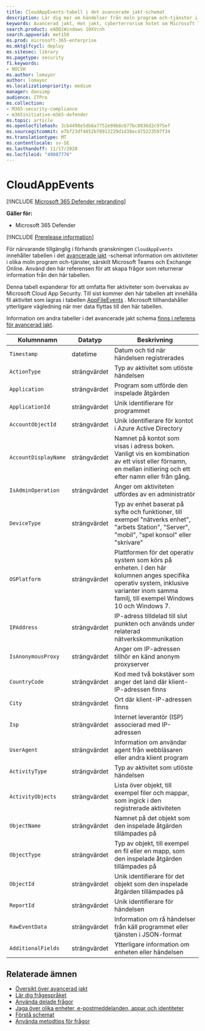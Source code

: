 ```yaml
---
title: CloudAppEvents-tabell i det avancerade jakt-schemat
description: Lär dig mer om händelser från moln program och-tjänster i CloudAppEvents-tabellen för avancerat jakt schema
keywords: Avancerad jakt, Hot jakt, cyberterrorism hotet om Microsoft Threat Protection, Microsoft 365, MTP, m365, sökning, frågor, telemetri, schema referens, kusto, tabell, kolumn, datatyp, beskrivning, CloudAppEvents, Cloud App-säkerhet, MCAS
search.product: eADQiWindows 10XVcnh
search.appverid: met150
ms.prod: microsoft-365-enterprise
ms.mktglfcycl: deploy
ms.sitesec: library
ms.pagetype: security
f1.keywords:
- NOCSH
ms.author: lomayor
author: lomayor
ms.localizationpriority: medium
manager: dansimp
audience: ITPro
ms.collection:
- M365-security-compliance
- m365initiative-m365-defender
ms.topic: article
ms.openlocfilehash: 3cb4498e5db6a7752e99b8c677bc8936d2c975ef
ms.sourcegitcommit: e7bf23df4852b78912229d1d38ec475223597f34
ms.translationtype: MT
ms.contentlocale: sv-SE
ms.lasthandoff: 11/17/2020
ms.locfileid: "49087776"
---
```

# <a name="cloudappevents"></a>CloudAppEvents

[!INCLUDE [Microsoft 365 Defender rebranding](../includes/microsoft-defender.md)]


**Gäller för:**
- Microsoft 365 Defender

[!INCLUDE [Prerelease information](../includes/prerelease.md)]

För närvarande tillgänglig i förhands granskningen `CloudAppEvents` innehåller tabellen i det [avancerade jakt](advanced-hunting-overview.md) -schemat information om aktiviteter i olika moln program och-tjänster, särskilt Microsoft Teams och Exchange Online. Använd den här referensen för att skapa frågor som returnerar information från den här tabellen.

Denna tabell expanderar för att omfatta fler aktiviteter som övervakas av Microsoft Cloud App Security. Till sist kommer den här tabellen att innehålla fil aktivitet som lagras i tabellen [AppFileEvents](advanced-hunting-appfileevents-table.md) . Microsoft tillhandahåller ytterligare vägledning när mer data flyttas till den här tabellen.

Information om andra tabeller i det avancerade jakt schema [finns i referens för avancerad jakt](advanced-hunting-schema-tables.md).

| Kolumnnamn | Datatyp | Beskrivning |
|-------------|-----------|-------------|
| `Timestamp` | datetime | Datum och tid när händelsen registrerades |
| `ActionType` | strängvärdet | Typ av aktivitet som utlöste händelsen |
| `Application` | strängvärdet | Program som utförde den inspelade åtgärden |
| `ApplicationId` | strängvärdet | Unik identifierare för programmet |
| `AccountObjectId` | strängvärdet | Unik identifierare för kontot i Azure Active Directory |
| `AccountDisplayName` | strängvärdet | Namnet på kontot som visas i adress boken. Vanligt vis en kombination av ett visst eller förnamn, en mellan initiering och ett efter namn eller från gång. |
| `IsAdminOperation` | strängvärdet | Anger om aktiviteten utfördes av en administratör |
| `DeviceType` | strängvärdet | Typ av enhet baserat på syfte och funktioner, till exempel "nätverks enhet", "arbets Station", "Server", "mobil", "spel konsol" eller "skrivare" | 
| `OSPlatform` | strängvärdet | Plattformen för det operativ system som körs på enheten. I den här kolumnen anges specifika operativ system, inklusive varianter inom samma familj, till exempel Windows 10 och Windows 7. |
| `IPAddress` | strängvärdet | IP-adress tilldelad till slut punkten och används under relaterad nätverkskommunikation |
| `IsAnonymousProxy` | strängvärdet | Anger om IP-adressen tillhör en känd anonym proxyserver |
| `CountryCode` | strängvärdet | Kod med två bokstäver som anger det land där klient-IP-adressen finns |
| `City` | strängvärdet | Ort där klient-IP-adressen finns |
| `Isp` | strängvärdet | Internet leverantör (ISP) associerad med IP-adressen |
| `UserAgent` | strängvärdet | Information om användar agent från webbläsaren eller andra klient program |
| `ActivityType` | strängvärdet | Typ av aktivitet som utlöste händelsen |
| `ActivityObjects` | strängvärdet | Lista över objekt, till exempel filer och mappar, som ingick i den registrerade aktiviteten |
| `ObjectName` | strängvärdet | Namnet på det objekt som den inspelade åtgärden tillämpades på |
| `ObjectType` | strängvärdet | Typ av objekt, till exempel en fil eller en mapp, som den inspelade åtgärden tillämpades på |
| `ObjectId` | strängvärdet | Unik identifierare för det objekt som den inspelade åtgärden tillämpades på |
| `ReportId` | strängvärdet | Unik identifierare för händelsen |
| `RawEventData` | strängvärdet | Information om rå händelser från käll programmet eller tjänsten i JSON-format |
| `AdditionalFields` | strängvärdet | Ytterligare information om enheten eller händelsen |

## <a name="related-topics"></a>Relaterade ämnen
- [Översikt över avancerad jakt](advanced-hunting-overview.md)
- [Lär dig frågespråket](advanced-hunting-query-language.md)
- [Använda delade frågor](advanced-hunting-shared-queries.md)
- [Jaga över olika enheter, e-postmeddelanden, appar och identiteter](advanced-hunting-query-emails-devices.md)
- [Förstå schemat](advanced-hunting-schema-tables.md)
- [Använda metodtips för frågor](advanced-hunting-best-practices.md)
